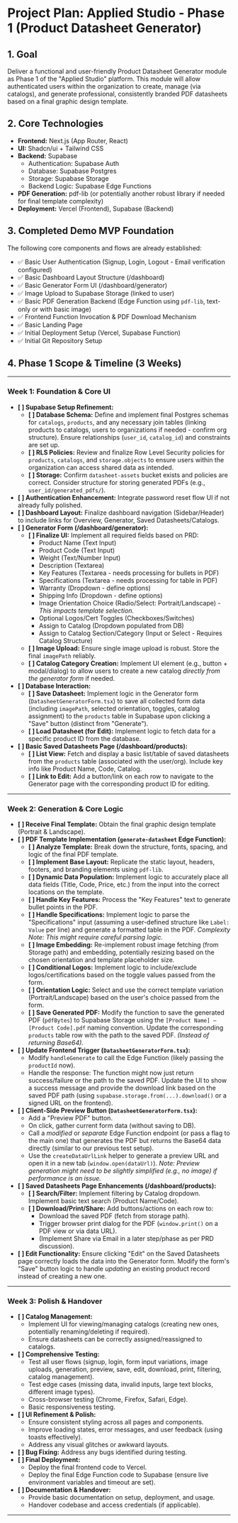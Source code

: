 # Project Plan: Applied Studio - Phase 1 (Product Datasheet Generator)

## 1. Goal

Deliver a functional and user-friendly Product Datasheet Generator module as Phase 1 of the "Applied Studio" platform. This module will allow authenticated users within the organization to create, manage (via catalogs), and generate professional, consistently branded PDF datasheets based on a final graphic design template.

## 2. Core Technologies

- **Frontend:** Next.js (App Router, React)
- **UI:** Shadcn/ui + Tailwind CSS
- **Backend:** Supabase
  - Authentication: Supabase Auth
  - Database: Supabase Postgres
  - Storage: Supabase Storage
  - Backend Logic: Supabase Edge Functions
- **PDF Generation:** pdf-lib (or potentially another robust library if needed for final template complexity)
- **Deployment:** Vercel (Frontend), Supabase (Backend)

## 3. Completed Demo MVP Foundation

The following core components and flows are already established:

- ✅ Basic User Authentication (Signup, Login, Logout - Email verification configured)
- ✅ Basic Dashboard Layout Structure (/dashboard)
- ✅ Basic Generator Form UI (/dashboard/generator)
- ✅ Image Upload to Supabase Storage (linked to user)
- ✅ Basic PDF Generation Backend (Edge Function using `pdf-lib`, text-only or with basic image)
- ✅ Frontend Function Invocation & PDF Download Mechanism
- ✅ Basic Landing Page
- ✅ Initial Deployment Setup (Vercel, Supabase Function)
- ✅ Initial Git Repository Setup

## 4. Phase 1 Scope & Timeline (3 Weeks)

---

### **Week 1: Foundation & Core UI**

- **[ ] Supabase Setup Refinement:**
  - **[ ] Database Schema:** Define and implement final Postgres schemas for `catalogs`, `products`, and any necessary join tables (linking products to catalogs, users to organizations if needed - confirm org structure). Ensure relationships (`user_id`, `catalog_id`) and constraints are set up.
  - **[ ] RLS Policies:** Review and finalize Row Level Security policies for `products`, `catalogs`, and `storage.objects` to ensure users within the organization can access shared data as intended.
  - **[ ] Storage:** Confirm `datasheet-assets` bucket exists and policies are correct. Consider structure for storing generated PDFs (e.g., `user_id/generated_pdfs/`).
- **[ ] Authentication Enhancement:** Integrate password reset flow UI if not already fully polished.
- **[ ] Dashboard Layout:** Finalize dashboard navigation (Sidebar/Header) to include links for Overview, Generator, Saved Datasheets/Catalogs.
- **[ ] Generator Form (/dashboard/generator):**
  - **[ ] Finalize UI:** Implement all required fields based on PRD:
    - Product Name (Text Input)
    - Product Code (Text Input)
    - Weight (Text/Number Input)
    - Description (Textarea)
    - Key Features (Textarea - needs processing for bullets in PDF)
    - Specifications (Textarea - needs processing for table in PDF)
    - Warranty (Dropdown - define options)
    - Shipping Info (Dropdown - define options)
    - Image Orientation Choice (Radio/Select: Portrait/Landscape) - _This impacts template selection._
    - Optional Logos/Cert Toggles (Checkboxes/Switches)
    - Assign to Catalog (Dropdown populated from DB)
    - Assign to Catalog Section/Category (Input or Select - Requires Catalog Structure)
  - **[ ] Image Upload:** Ensure single image upload is robust. Store the final `imagePath` reliably.
  - **[ ] Catalog Category Creation:** Implement UI element (e.g., button + modal/dialog) to allow users to create a new catalog _directly from the generator form_ if needed.
- **[ ] Database Interaction:**
  - **[ ] Save Datasheet:** Implement logic in the Generator form (`DatasheetGeneratorForm.tsx`) to save all collected form data (including `imagePath`, selected orientation, toggles, catalog assignment) to the `products` table in Supabase upon clicking a "Save" button (distinct from "Generate").
  - **[ ] Load Datasheet (for Edit):** Implement logic to fetch data for a specific product ID from the database.
- **[ ] Basic Saved Datasheets Page (/dashboard/products):**
  - **[ ] List View:** Fetch and display a basic list/table of saved datasheets from the `products` table (associated with the user/org). Include key info like Product Name, Code, Catalog.
  - **[ ] Link to Edit:** Add a button/link on each row to navigate to the Generator page with the corresponding product ID for editing.

---

### **Week 2: Generation & Core Logic**

- **[ ] Receive Final Template:** Obtain the final graphic design template (Portrait & Landscape).
- **[ ] PDF Template Implementation (`generate-datasheet` Edge Function):**
  - **[ ] Analyze Template:** Break down the structure, fonts, spacing, and logic of the final PDF template.
  - **[ ] Implement Base Layout:** Replicate the static layout, headers, footers, and branding elements using `pdf-lib`.
  - **[ ] Dynamic Data Population:** Implement logic to accurately place all data fields (Title, Code, Price, etc.) from the input into the correct locations on the template.
  - **[ ] Handle Key Features:** Process the "Key Features" text to generate bullet points in the PDF.
  - **[ ] Handle Specifications:** Implement logic to parse the "Specifications" input (assuming a user-defined structure like `Label: Value` per line) and generate a formatted table in the PDF. _Complexity Note: This might require careful parsing logic._
  - **[ ] Image Embedding:** Re-implement robust image fetching (from Storage path) and embedding, potentially resizing based on the chosen orientation and template placeholder size.
  - **[ ] Conditional Logos:** Implement logic to include/exclude logos/certifications based on the toggle values passed from the form.
  - **[ ] Orientation Logic:** Select and use the correct template variation (Portrait/Landscape) based on the user's choice passed from the form.
  - **[ ] Save Generated PDF:** Modify the function to save the generated PDF (`pdfBytes`) to Supabase Storage using the `[Product Name] – [Product Code].pdf` naming convention. Update the corresponding `products` table row with the path to the saved PDF. _(Instead of returning Base64)._
- **[ ] Update Frontend Trigger (`DatasheetGeneratorForm.tsx`):**
  - Modify `handleGenerate` to call the Edge Function (likely passing the `productId` now).
  - Handle the response: The function might now just return success/failure or the path to the saved PDF. Update the UI to show a success message and provide the download link based on the saved PDF path (using `supabase.storage.from(...).download()` or a signed URL on the frontend).
- **[ ] Client-Side Preview Button (`DatasheetGeneratorForm.tsx`):**
  - Add a "Preview PDF" button.
  - On click, gather current form data (without saving to DB).
  - Call a _modified_ or _separate_ Edge Function endpoint (or pass a flag to the main one) that generates the PDF but returns the Base64 data directly (similar to our previous test setup).
  - Use the `createDataUrlLink` helper to generate a preview URL and open it in a new tab (`window.open(dataUrl)`). _Note: Preview generation might need to be slightly simplified (e.g., no image) if performance is an issue._
- **[ ] Saved Datasheets Page Enhancements (/dashboard/products):**
  - **[ ] Search/Filter:** Implement filtering by Catalog dropdown. Implement basic text search (Product Name/Code).
  - **[ ] Download/Print/Share:** Add buttons/actions on each row to:
    - Download the saved PDF (fetch from storage path).
    - Trigger browser print dialog for the PDF (`window.print()` on a PDF view or via data URL).
    - (Implement Share via Email in a later step/phase as per PRD discussion).
- **[ ] Edit Functionality:** Ensure clicking "Edit" on the Saved Datasheets page correctly loads the data into the Generator form. Modify the form's "Save" button logic to handle _updating_ an existing product record instead of creating a new one.

---

### **Week 3: Polish & Handover**

- **[ ] Catalog Management:**
  - Implement UI for viewing/managing catalogs (creating new ones, potentially renaming/deleting if required).
  - Ensure datasheets can be correctly assigned/reassigned to catalogs.
- **[ ] Comprehensive Testing:**
  - Test all user flows (signup, login, form input variations, image uploads, generation, preview, save, edit, download, print, filtering, catalog management).
  - Test edge cases (missing data, invalid inputs, large text blocks, different image types).
  - Cross-browser testing (Chrome, Firefox, Safari, Edge).
  - Basic responsiveness testing.
- **[ ] UI Refinement & Polish:**
  - Ensure consistent styling across all pages and components.
  - Improve loading states, error messages, and user feedback (using toasts effectively).
  - Address any visual glitches or awkward layouts.
- **[ ] Bug Fixing:** Address any bugs identified during testing.
- **[ ] Final Deployment:**
  - Deploy the final frontend code to Vercel.
  - Deploy the final Edge Function code to Supabase (ensure live environment variables and timeout are set).
- **[ ] Documentation & Handover:**
  - Provide basic documentation on setup, deployment, and usage.
  - Handover codebase and access credentials (if applicable).

---
